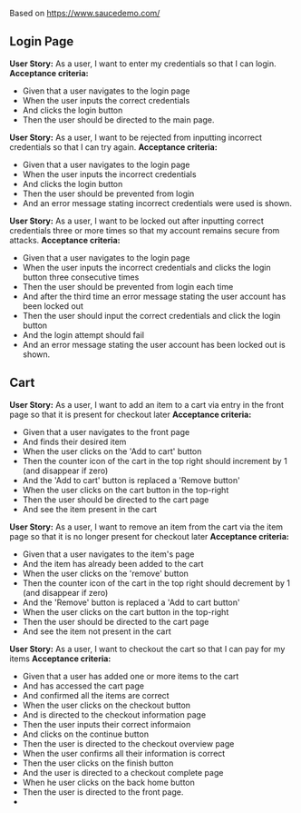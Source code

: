 Based on https://www.saucedemo.com/

## Login Page

**User Story:** As a user, I want to enter my credentials so that I can login.
**Acceptance criteria:**
- Given that a user navigates to the login page
- When the user inputs the correct credentials
- And clicks the login button
- Then the user should be directed to the main page.


**User Story:** As a user, I want to be rejected from inputting incorrect credentials so that I can try again.
**Acceptance criteria:**
- Given that a user navigates to the login page
- When the user inputs the incorrect credentials
- And clicks the login button
- Then the user should be prevented from login
- And an error message stating incorrect credentials were used is shown.


**User Story:** As a user, I want to be locked out after inputting correct credentials three or more times so that my account remains secure from attacks.
**Acceptance criteria:**
- Given that a user navigates to the login page
- When the user inputs the incorrect credentials and clicks the login button three consecutive times
- Then the user should be prevented from login each time
- And after the third time an error message stating the user account has been locked out
- Then the user should input the correct credentials and click the login button
- And the login attempt should fail
- And an error message stating the user account has been locked out is shown.

## Cart

**User Story:** As a user, I want to add an item to a cart via entry in the front page so that it is present for checkout later
**Acceptance criteria:**
- Given that a user navigates to the front page
- And finds their desired item
- When the user clicks on the 'Add to cart' button
- Then the counter icon of the cart in the top right should increment by 1 (and disappear if zero)
- And the 'Add to cart' button is replaced a 'Remove button'
- When the user clicks on the cart button in the top-right
- Then the user should be directed to the cart page
- And see the item present in the cart

**User Story:** As a user, I want to remove an item from the cart via the item page so that it is no longer present for checkout later
**Acceptance criteria:**
- Given that a user navigates to the item's page
- And the item has already been added to the cart
- When the user clicks on the 'remove' button
- Then the counter icon of the cart in the top right should decrement by 1 (and disappear if zero)
- And the 'Remove' button is replaced a 'Add to cart button'
- When the user clicks on the cart button in the top-right
- Then the user should be directed to the cart page
- And see the item not present in the cart

**User Story:** As a user, I want to checkout the cart so that I can pay for my items
**Acceptance criteria:**
- Given that a user has added one or more items to the cart
- And has accessed the cart page
- And confirmed all the items are correct
- When the user clicks on the checkout button
- And is directed to the checkout information page
- Then the user inputs their correct informaion
- And clicks on the continue button
- Then the user is directed to the checkout overview page
- When the user confirms all their information is correct
- Then the user clicks on the finish button
- And the user is directed to a checkout complete page
- When he user clicks on the back home button
- Then the user is directed to the front page.
- 